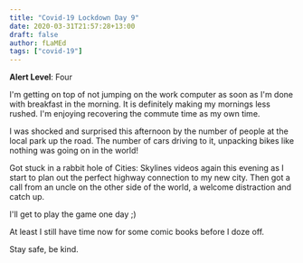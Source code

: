 ```yaml
---
title: "Covid-19 Lockdown Day 9"
date: 2020-03-31T21:57:28+13:00
draft: false
author: fLaMEd
tags: ["covid-19"]
---
```


**Alert Level**: Four

I'm getting on top of not jumping on the work computer as soon as I'm done with breakfast in the morning. It is definitely making my mornings less rushed. I'm enjoying recovering the commute time as my own time.

I was shocked and surprised this afternoon by the number of people at the local park up the road. The number of cars driving to it, unpacking bikes like nothing was going on in the world!

Got stuck in a rabbit hole of Cities: Skylines videos again this evening as I start to plan out the perfect highway connection to my new city. Then got a call from an uncle on the other side of the world, a welcome distraction and catch up. 

I'll get to play the game one day ;)

At least I still have time now for some comic books before I doze off.

Stay safe,  be kind.
